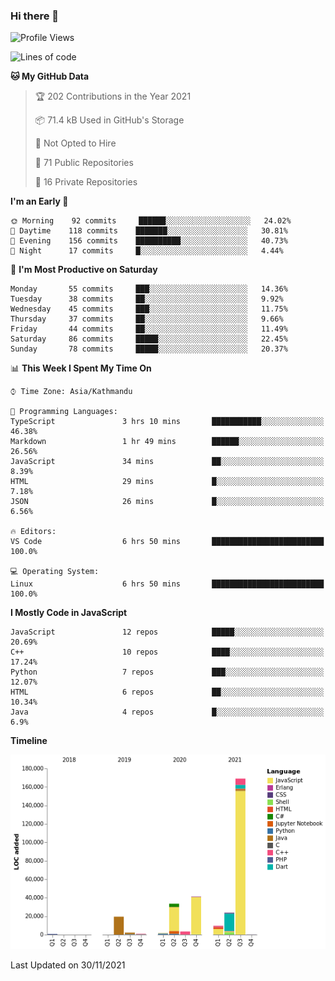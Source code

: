 ### Hi there 👋


<!--START_SECTION:waka-->
![Profile Views](http://img.shields.io/badge/Profile%20Views-0-blue)

![Lines of code](https://img.shields.io/badge/From%20Hello%20World%20I%27ve%20Written-308550%20lines%20of%20code-blue)

**🐱 My GitHub Data** 

> 🏆 202 Contributions in the Year 2021
 > 
> 📦 71.4 kB Used in GitHub's Storage 
 > 
> 🚫 Not Opted to Hire
 > 
> 📜 71 Public Repositories 
 > 
> 🔑 16 Private Repositories  
 > 
**I'm an Early 🐤** 

```text
🌞 Morning    92 commits     ██████░░░░░░░░░░░░░░░░░░░   24.02% 
🌆 Daytime    118 commits    ███████░░░░░░░░░░░░░░░░░░   30.81% 
🌃 Evening    156 commits    ██████████░░░░░░░░░░░░░░░   40.73% 
🌙 Night      17 commits     █░░░░░░░░░░░░░░░░░░░░░░░░   4.44%

```
📅 **I'm Most Productive on Saturday** 

```text
Monday       55 commits     ███░░░░░░░░░░░░░░░░░░░░░░   14.36% 
Tuesday      38 commits     ██░░░░░░░░░░░░░░░░░░░░░░░   9.92% 
Wednesday    45 commits     ███░░░░░░░░░░░░░░░░░░░░░░   11.75% 
Thursday     37 commits     ██░░░░░░░░░░░░░░░░░░░░░░░   9.66% 
Friday       44 commits     ██░░░░░░░░░░░░░░░░░░░░░░░   11.49% 
Saturday     86 commits     █████░░░░░░░░░░░░░░░░░░░░   22.45% 
Sunday       78 commits     █████░░░░░░░░░░░░░░░░░░░░   20.37%

```


📊 **This Week I Spent My Time On** 

```text
⌚︎ Time Zone: Asia/Kathmandu

💬 Programming Languages: 
TypeScript               3 hrs 10 mins       ███████████░░░░░░░░░░░░░░   46.38% 
Markdown                 1 hr 49 mins        ██████░░░░░░░░░░░░░░░░░░░   26.56% 
JavaScript               34 mins             ██░░░░░░░░░░░░░░░░░░░░░░░   8.39% 
HTML                     29 mins             █░░░░░░░░░░░░░░░░░░░░░░░░   7.18% 
JSON                     26 mins             █░░░░░░░░░░░░░░░░░░░░░░░░   6.56%

🔥 Editors: 
VS Code                  6 hrs 50 mins       █████████████████████████   100.0%

💻 Operating System: 
Linux                    6 hrs 50 mins       █████████████████████████   100.0%

```

**I Mostly Code in JavaScript** 

```text
JavaScript               12 repos            █████░░░░░░░░░░░░░░░░░░░░   20.69% 
C++                      10 repos            ████░░░░░░░░░░░░░░░░░░░░░   17.24% 
Python                   7 repos             ███░░░░░░░░░░░░░░░░░░░░░░   12.07% 
HTML                     6 repos             ██░░░░░░░░░░░░░░░░░░░░░░░   10.34% 
Java                     4 repos             █░░░░░░░░░░░░░░░░░░░░░░░░   6.9%

```


**Timeline**

![Chart not found](https://raw.githubusercontent.com/voidash/voidash/main/charts/bar_graph.png) 


 Last Updated on 30/11/2021
<!--END_SECTION:waka-->


<!--
**voidash/voidash** is a ✨ _special_ ✨ repository because its `README.md` (this file) appears on your GitHub profile.

Here are some ideas to get you started:

- 🔭 I’m currently working on ...
- 🌱 I’m currently learning ...
- 👯 I’m looking to collaborate on ...
- 🤔 I’m looking for help with ...
- 💬 Ask me about ...
- 📫 How to reach me: ...
- 😄 Pronouns: ...
- ⚡ Fun fact: ...
-->
